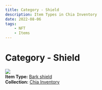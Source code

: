 ```yaml
---
title: Category - Shield
description: Item Types in Chia Inventory
date: 2022-08-06
tags:
    - NFT
    - Items
---
```


# Category - Shield
<div class="item_type_thumbnail">
<a href="../../Types/Shield/Bark_shield/Bark_shield"><img loading="lazy" src="https://lg63p2noqvwzmgn4rdgfnhtbpsknws3u7th2olyoxiiva2br.arweave.net/-Wb236a6FbZYZvIjMVp5hfJTbS3T8z6_cvDroRUGgxk"></a><br/>
<div><strong>Item Type:</strong> <a href="../../Types/Shield/Bark_shield/Bark_shield">Bark shield</a></div>
<div><strong>Collection:</strong> <a href="https://www.spacescan.io/xch/nft/collection/col16fpva26fhdjp2echs3cr7c30gzl7qe67hu9grtsjcqldz354asjsyzp6wx">Chia Inventory</a></div>
</div>


